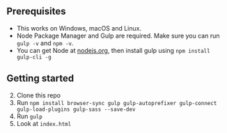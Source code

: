 ## Prerequisites

- This works on Windows, macOS and Linux.
- Node Package Manager and Gulp are required. Make sure you can run `gulp -v` and `npm -v`.
- You can get Node at [nodejs.org](https://nodejs.org), then install gulp using `npm install gulp-cli -g`

## Getting started

2. Clone this repo
3. Run `npm install browser-sync gulp gulp-autoprefixer gulp-connect gulp-load-plugins gulp-sass --save-dev`
4. Run `gulp`
4. Look at `index.html`